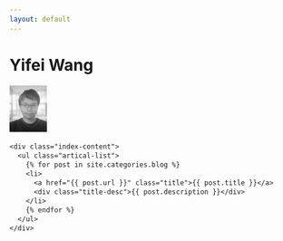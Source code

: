 ```yaml
---
layout: default
---
```


<body>
  <div class="index-wrapper">
    <div class="aside">
      <div class="info-card">
        <h1>Yifei Wang</h1>
        <img src="/Pic.PNG"" width="66"/></a>
      </div>
      <div id="particles-js"></div>
    </div>

    <div class="index-content">
      <ul class="artical-list">
        {% for post in site.categories.blog %}
        <li>
          <a href="{{ post.url }}" class="title">{{ post.title }}</a>
          <div class="title-desc">{{ post.description }}</div>
        </li>
        {% endfor %}
      </ul>
    </div>
  </div>
</body>
